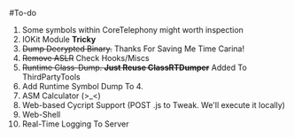 #To-do
1.	Some symbols within CoreTelephony might worth inspection
2.	IOKit Module **Tricky**
3.	~~Dump Decrypted Binary.~~ Thanks For Saving Me Time Carina!
4.	~~Remove ASLR~~ Check Hooks/Miscs
5.	~~Runtime Class-Dump. **Just Reuse ClassRTDumper**~~ Added To ThirdPartyTools
6.	Add Runtime Symbol Dump To 4.
7.	ASM Calculator (>_<)
8.	Web-based Cycript Support (POST .js to Tweak. We'll execute it locally)
9.	Web-Shell
10.	Real-Time Logging To Server
